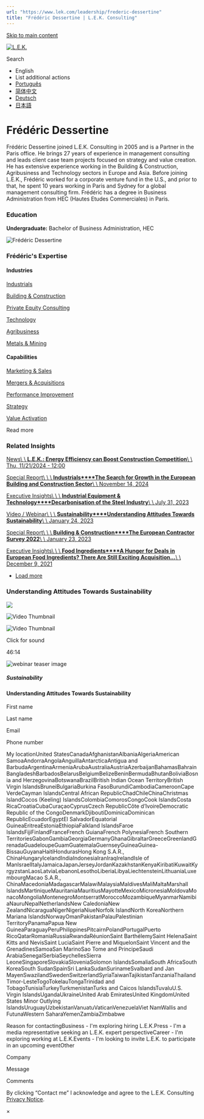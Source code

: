 ```yaml
---
url: "https://www.lek.com/leadership/frederic-dessertine"
title: "Frédéric Dessertine | L.E.K. Consulting"
---
```


[Skip to main content](https://www.lek.com/leadership/frederic-dessertine#main-content)

[![L.E.K.](https://www.lek.com/themes/lek/images/new-logo.svg)](https://www.lek.com/ "L.E.K.")

Search

- English
- List additional actions
- [Português](https://www.lek.com/pt-br/lek-brazil)
- [简体中文](https://www.lek.com/zh-hant/lek-china)
- [Deutsch](https://www.lek.com/de/lek-germany)
- [日本語](https://www.lek.com/ja/lek-japan)

# Frédéric Dessertine

Frédéric Dessertine joined L.E.K. Consulting in 2005 and is a Partner in the Paris office. He brings 27 years of experience in management consulting and leads client case team projects focused on strategy and value creation. He has extensive experience working in the Building & Construction, Agribusiness and Technology sectors in Europe and Asia. Before joining L.E.K., Frédéric worked for a corporate venture fund in the U.S., and prior to that, he spent 10 years working in Paris and Sydney for a global management consulting firm. Frédéric has a degree in Business Administration from HEC (Hautes Etudes Commerciales) in Paris.

### Education

**Undergraduate:** Bachelor of Business Administration, HEC

![Frédéric Dessertine](https://www.lek.com/sites/default/files/profile-images/LEK_Leader_Profile_Frederic_Dessertine.jpg)

### Frédéric's Expertise

#### Industries

[Industrials](https://www.lek.com/industries/industrials)

[Building & Construction](https://www.lek.com/industries/building-construction)

[Private Equity Consulting](https://www.lek.com/industries/private-equity-pe)

[Technology](https://www.lek.com/industries/technology)

[Agribusiness](https://www.lek.com/industries/industrials/agricultural-agribusiness)

[Metals & Mining](https://www.lek.com/industries/industrials/metals-mining)

#### Capabilities

[Marketing & Sales](https://www.lek.com/capabilities/marketing-and-sales)

[Mergers & Acquisitions](https://www.lek.com/capabilities/mergers-acquisitions)

[Performance Improvement](https://www.lek.com/capabilities/performance-improvement)

[Strategy](https://www.lek.com/capabilities/strategy)

[Value Activation](https://www.lek.com/capabilities/organizational-strategy/value-activation)

Read more

### Related Insights

[News\\
\\
**L.E.K.: Energy Efficiency can Boost Construction Competition**\\
\\
Thu, 11/21/2024 - 12:00](https://www.lek.com/press/lek-energy-efficiency-can-boost-construction-competition)

[Special Report\\
\\
\\
**Industrials****The Search for Growth in the European Building and Construction Sector**\\
\\
November 14, 2024](https://www.lek.com/insights/ind/eu/sr/search-growth-european-building-and-construction-sector)

[Executive Insights\\
\\
\\
**Industrial Equipment & Technology****Decarbonisation of the Steel Industry**\\
\\
July 31, 2023](https://www.lek.com/insights/ind/eu/ei/decarbonisation-steel-industry)

[Video / Webinar\\
\\
\\
**Sustainability****Understanding Attitudes Towards Sustainability**\\
\\
January 24, 2023](https://www.lek.com/insights/sus/eu/vd/understanding-attitudes-towards-sustainability)

[Special Report\\
\\
\\
**Building & Construction****The European Contractor Survey 2022**\\
\\
January 23, 2023](https://info.lek.com/europeancontractorsurvey2022)

[Executive Insights\\
\\
\\
**Food Ingredients****A Hunger for Deals in European Food Ingredients? There Are Still Exciting Acquisition…**\\
\\
December 9, 2021](https://www.lek.com/insights/ei/hunger-deals-european-food-ingredients-there-are-still-exciting-acquisition-targets)

- [Load more](https://www.lek.com/leadership/frederic-dessertine?page=1 "Load more items")

### Understanding Attitudes Towards Sustainability

![](https://fast.wistia.com/embed/medias/ah2fk5ga90/swatch)

![Video Thumbnail](https://fast.wistia.com/embed/medias/ah2fk5ga90/swatch)

![Video Thumbnail](https://embed-ssl.wistia.com/deliveries/78d9805cf0f49445898abfed7236a1b9.webp?image_crop_resized=1280x720)

Click for sound

46:14

![webinar teaser image](https://www.lek.com/sites/default/files/teaser-images/understanding-attitudes-sustainability-teaser.png)

##### Sustainability

#### Understanding Attitudes Towards Sustainability

First name

Last name

Email

Phone number

My locationUnited StatesCanadaAfghanistanAlbaniaAlgeriaAmerican SamoaAndorraAngolaAnguillaAntarcticaAntigua and BarbudaArgentinaArmeniaArubaAustraliaAustriaAzerbaijanBahamasBahrainBangladeshBarbadosBelarusBelgiumBelizeBeninBermudaBhutanBoliviaBosnia and HerzegovinaBotswanaBrazilBritish Indian Ocean TerritoryBritish Virgin IslandsBruneiBulgariaBurkina FasoBurundiCambodiaCameroonCape VerdeCayman IslandsCentral African RepublicChadChileChinaChristmas IslandCocos (Keeling) IslandsColombiaComorosCongoCook IslandsCosta RicaCroatiaCubaCuraçaoCyprusCzech RepublicCôte d’IvoireDemocratic Republic of the CongoDenmarkDjiboutiDominicaDominican RepublicEcuadorEgyptEl SalvadorEquatorial GuineaEritreaEstoniaEthiopiaFalkland IslandsFaroe IslandsFijiFinlandFranceFrench GuianaFrench PolynesiaFrench Southern TerritoriesGabonGambiaGeorgiaGermanyGhanaGibraltarGreeceGreenlandGrenadaGuadeloupeGuamGuatemalaGuernseyGuineaGuinea-BissauGuyanaHaitiHondurasHong Kong S.A.R., ChinaHungaryIcelandIndiaIndonesiaIranIraqIrelandIsle of ManIsraelItalyJamaicaJapanJerseyJordanKazakhstanKenyaKiribatiKuwaitKyrgyzstanLaosLatviaLebanonLesothoLiberiaLibyaLiechtensteinLithuaniaLuxembourgMacao S.A.R., ChinaMacedoniaMadagascarMalawiMalaysiaMaldivesMaliMaltaMarshall IslandsMartiniqueMauritaniaMauritiusMayotteMexicoMicronesiaMoldovaMonacoMongoliaMontenegroMontserratMoroccoMozambiqueMyanmarNamibiaNauruNepalNetherlandsNew CaledoniaNew ZealandNicaraguaNigerNigeriaNiueNorfolk IslandNorth KoreaNorthern Mariana IslandsNorwayOmanPakistanPalauPalestinian TerritoryPanamaPapua New GuineaParaguayPeruPhilippinesPitcairnPolandPortugalPuerto RicoQatarRomaniaRussiaRwandaRéunionSaint BarthélemySaint HelenaSaint Kitts and NevisSaint LuciaSaint Pierre and MiquelonSaint Vincent and the GrenadinesSamoaSan MarinoSao Tome and PrincipeSaudi ArabiaSenegalSerbiaSeychellesSierra LeoneSingaporeSlovakiaSloveniaSolomon IslandsSomaliaSouth AfricaSouth KoreaSouth SudanSpainSri LankaSudanSurinameSvalbard and Jan MayenSwazilandSwedenSwitzerlandSyriaTaiwanTajikistanTanzaniaThailandTimor-LesteTogoTokelauTongaTrinidad and TobagoTunisiaTurkeyTurkmenistanTurks and Caicos IslandsTuvaluU.S. Virgin IslandsUgandaUkraineUnited Arab EmiratesUnited KingdomUnited States Minor Outlying IslandsUruguayUzbekistanVanuatuVaticanVenezuelaViet NamWallis and FutunaWestern SaharaYemenZambiaZimbabwe

Reason for contactingBusiness - I'm exploring hiring L.E.K.Press - I'm a media representative seeking an L.E.K. expert perspectiveCareer - I'm exploring working at L.E.K.Events - I'm looking to invite L.E.K. to participate in an upcoming eventOther

Company

Message

Comments

By clicking “Contact me” I acknowledge and agree to the L.E.K. Consulting [Privacy Notice](https://www.lek.com/lek-consulting-privacy-policy).

×